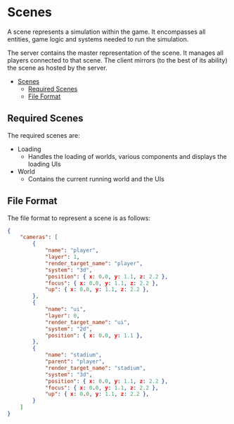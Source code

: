 # Scenes

A scene represents a simulation within the game. It encompasses all entities, game logic and systems needed to run the simulation.

The server contains the master representation of the scene. It manages all players connected to that scene. The client mirrors (to the best of its ability) the scene as hosted by the server.

- [Scenes](#scenes)
  - [Required Scenes](#required-scenes)
  - [File Format](#file-format)

## Required Scenes

The required scenes are:

- Loading
  - Handles the loading of worlds, various components and displays the loading UIs
- World
  - Contains the current running world and the UIs

## File Format

The file format to represent a scene is as follows:

```json
{
    "cameras": [
        {
            "name": "player",
            "layer": 1,
            "render_target_name": "player",
            "system": "3d",
            "position": { x: 0.0, y: 1.1, z: 2.2 },
            "focus": { x: 0.0, y: 1.1, z: 2.2 },
            "up": { x: 0.0, y: 1.1, z: 2.2 },
        },
        {
            "name": "ui",
            "layer": 0,
            "render_target_name": "ui",
            "system": "2d",
            "position": { x: 0.0, y: 1.1 },
        },
        {
            "name": "stadium",
            "parent": "player",
            "render_target_name": "stadium",
            "system": "3d",
            "position": { x: 0.0, y: 1.1, z: 2.2 },
            "focus": { x: 0.0, y: 1.1, z: 2.2 },
            "up": { x: 0.0, y: 1.1, z: 2.2 },
        }
    ]
}
```
